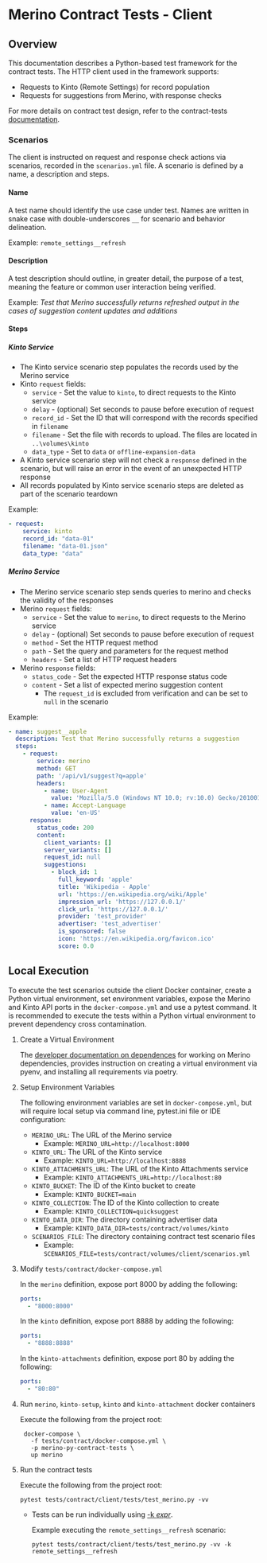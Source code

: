 # Merino Contract Tests - Client

## Overview

This documentation describes a Python-based test framework for the contract tests.
The HTTP client used in the framework supports:

* Requests to Kinto (Remote Settings) for record population
* Requests for suggestions from Merino, with response checks

For more details on contract test design, refer to the contract-tests
[documentation][contract_tests_docs].

### Scenarios

The client is instructed on request and response check actions via scenarios,
recorded in the `scenarios.yml` file. A scenario is defined by a name, a description
and steps.

#### Name

A test name should identify the use case under test. Names are written in snake case
with double-underscores `__` for scenario and behavior delineation.

Example:
`remote_settings__refresh`

#### Description

A test description should outline, in greater detail, the purpose of a test, meaning
the feature or common user interaction being verified.

Example:
_Test that Merino successfully returns refreshed output in the cases of
suggestion content updates and additions_

#### Steps

##### Kinto Service

* The Kinto service scenario step populates the records used by the Merino service
* Kinto `request` fields:
  * `service` - Set the value to `kinto`, to direct requests to the Kinto service
  * `delay` - (optional) Set seconds to pause before execution of request
  * `record_id` - Set the ID that will correspond with the records specified in
                  `filename`
  * `filename` - Set the file with records to upload. The files are located in
                 `..\volumes\kinto`
  * `data_type` - Set to `data` or `offline-expansion-data`
* A Kinto service scenario step will not check a `response` defined in the scenario,
  but will raise an error in the event of an unexpected HTTP response
* All records populated by Kinto service scenario steps are deleted as part of the
  scenario teardown

Example:
```yaml
- request:
    service: kinto
    record_id: "data-01"
    filename: "data-01.json"
    data_type: "data"
```

##### Merino Service

* The Merino service scenario step sends queries to merino and checks the validity of
  the responses
* Merino `request` fields:
  * `service` - Set the value to `merino`, to direct requests to the Merino service
  * `delay` - (optional) Set seconds to pause before execution of request
  * `method` - Set the HTTP request method
  * `path` - Set the query and parameters for the request method
  * `headers` - Set a list of HTTP request headers
* Merino `response` fields:
  * `status_code` - Set the expected HTTP response status code
  * `content` - Set a list of expected merino suggestion content
    * The `request_id` is excluded from verification and can be set to `null` in the
    scenario

Example:
```yaml
- name: suggest__apple
  description: Test that Merino successfully returns a suggestion
  steps:
    - request:
        service: merino
        method: GET
        path: '/api/v1/suggest?q=apple'
        headers:
          - name: User-Agent
            value: 'Mozilla/5.0 (Windows NT 10.0; rv:10.0) Gecko/20100101 Firefox/91.0'
          - name: Accept-Language
            value: 'en-US'
      response:
        status_code: 200
        content:
          client_variants: []
          server_variants: []
          request_id: null
          suggestions:
            - block_id: 1
              full_keyword: 'apple'
              title: 'Wikipedia - Apple'
              url: 'https://en.wikipedia.org/wiki/Apple'
              impression_url: 'https://127.0.0.1/'
              click_url: 'https://127.0.0.1/'
              provider: 'test_provider'
              advertiser: 'test_advertiser'
              is_sponsored: false
              icon: 'https://en.wikipedia.org/favicon.ico'
              score: 0.0
```

## Local Execution

To execute the test scenarios outside the client Docker container, create a Python
virtual environment, set environment variables, expose the Merino and Kinto API ports
in the `docker-compose.yml` and use a pytest command. It is recommended to execute the
tests within a Python virtual environment to prevent dependency cross contamination.

1. Create a Virtual Environment

    The [developer documentation on dependences][dependencies] for working on Merino dependencies, provides instruction on creating a virtual environment via pyenv, and installing all requirements via poetry.

2. Setup Environment Variables

    The following environment variables are set in `docker-compose.yml`, but will
    require local setup via command line, pytest.ini file or IDE configuration:
    * `MERINO_URL`: The URL of the Merino service
      * Example: `MERINO_URL=http://localhost:8000`
    * `KINTO_URL`: The URL of the Kinto service
      * Example: `KINTO_URL=http://localhost:8888`
    * `KINTO_ATTACHMENTS_URL`: The URL of the Kinto Attachments service
      * Example: `KINTO_ATTACHMENTS_URL=http://localhost:80`
    * `KINTO_BUCKET`: The ID of the Kinto bucket to create
      * Example: `KINTO_BUCKET=main`
    * `KINTO_COLLECTION`: The ID of the Kinto collection to create
      * Example: `KINTO_COLLECTION=quicksuggest`
    * `KINTO_DATA_DIR`: The directory containing advertiser data
      * Example: `KINTO_DATA_DIR=tests/contract/volumes/kinto`
    * `SCENARIOS_FILE`: The directory containing contract test scenario files
      * Example: `SCENARIOS_FILE=tests/contract/volumes/client/scenarios.yml`

3. Modify `tests/contract/docker-compose.yml`

    In the `merino` definition, expose port 8000 by adding the following:
    ```yaml
    ports:
      - "8000:8000"
    ```

    In the `kinto` definition, expose port 8888 by adding the following:
    ```yaml
    ports:
      - "8888:8888"
    ```

    In the `kinto-attachments` definition, expose port 80 by adding the following:
    ```yaml
    ports:
      - "80:80"
    ```

4. Run `merino`, `kinto-setup`, `kinto` and `kinto-attachment` docker containers

   Execute the following from the project root:
   ```shell
    docker-compose \
      -f tests/contract/docker-compose.yml \
      -p merino-py-contract-tests \
      up merino
   ```

5. Run the contract tests

    Execute the following from the project root:
    ```shell
    pytest tests/contract/client/tests/test_merino.py -vv
    ```
    * Tests can be run individually using [-k _expr_][pytest-k].

      Example executing the `remote_settings__refresh` scenario:
      ```shell
      pytest tests/contract/client/tests/test_merino.py -vv -k remote_settings__refresh
      ```

[contract_tests_docs]: ./contract-tests.md
[dependencies]: ../../dev/dependencies.md
[pytest-k]: https://docs.pytest.org/en/latest/example/markers.html#using-k-expr-to-select-tests-based-on-their-name
